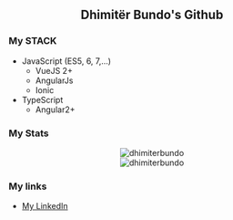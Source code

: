 <h2 align="center"> 
  Dhimitër Bundo's Github
</h1>

<!--
**dhimiterbundo/dhimiterbundo** is a ✨ _special_ ✨ repository because its `README.md` (this file) appears on your GitHub profile.

Here are some ideas to get you started:

- 🔭 I’m currently working on ...
- 🌱 I’m currently learning ...
- 👯 I’m looking to collaborate on ...
- 🤔 I’m looking for help with ...
- 💬 Ask me about ...
- 📫 How to reach me: ...
- 😄 Pronouns: ...
- ⚡ Fun fact: ...
-->
### My STACK

- JavaScript (ES5, 6, 7,...)
  - VueJS 2+
  - AngularJs
  - Ionic
- TypeScript
  - Angular2+

### My Stats

<p align="center">
<img src="https://github-readme-stats.vercel.app/api/top-langs/?username=dhimiterbundo&layout=compact&theme=vue-dark" alt="dhimiterbundo" /> <br>
<img src="https://github-readme-stats.vercel.app/api?username=dhimiterbundo&show_icons=true&theme=vue-dark&count_private=true" alt="dhimiterbundo" />
</p>

### My links
- [My LinkedIn](https://al.linkedin.com/in/dhimit%C3%ABr-bundo-058877150)
